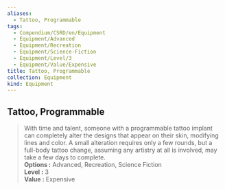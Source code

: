 ```yaml
---
aliases:
  - Tattoo, Programmable
tags:
  - Compendium/CSRD/en/Equipment
  - Equipment/Advanced
  - Equipment/Recreation
  - Equipment/Science-Fiction
  - Equipment/Level/3
  - Equipment/Value/Expensive
title: Tattoo, Programmable
collection: Equipment
kind: Equipment
---
```

## Tattoo, Programmable  
  
>With time and talent, someone with a programmable tattoo implant can completely alter the designs that appear on their skin, modifying lines and color. A small alteration requires only a few rounds, but a full-body tattoo change, assuming any artistry at all is involved, may take a few days to complete.  
> **Options :** Advanced, Recreation, Science Fiction  
> **Level :** 3  
> **Value :** Expensive